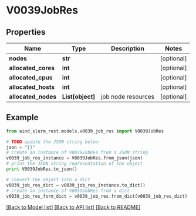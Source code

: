 # V0039JobRes


## Properties

Name | Type | Description | Notes
------------ | ------------- | ------------- | -------------
**nodes** | **str** |  | [optional] 
**allocated_cores** | **int** |  | [optional] 
**allocated_cpus** | **int** |  | [optional] 
**allocated_hosts** | **int** |  | [optional] 
**allocated_nodes** | **List[object]** | job node resources | [optional] 

## Example

```python
from aind_slurm_rest.models.v0039_job_res import V0039JobRes

# TODO update the JSON string below
json = "{}"
# create an instance of V0039JobRes from a JSON string
v0039_job_res_instance = V0039JobRes.from_json(json)
# print the JSON string representation of the object
print V0039JobRes.to_json()

# convert the object into a dict
v0039_job_res_dict = v0039_job_res_instance.to_dict()
# create an instance of V0039JobRes from a dict
v0039_job_res_form_dict = v0039_job_res.from_dict(v0039_job_res_dict)
```
[[Back to Model list]](../README.md#documentation-for-models) [[Back to API list]](../README.md#documentation-for-api-endpoints) [[Back to README]](../README.md)


